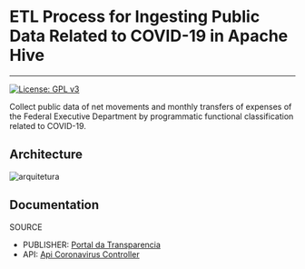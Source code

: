 # ETL Process for Ingesting Public Data Related to COVID-19 in Apache Hive

---
[![License: GPL v3](https://img.shields.io/badge/License-GPLv3-blue.svg)](https://www.gnu.org/licenses/gpl-3.0)


Collect public data of net movements and monthly transfers of expenses of the Federal Executive Department by programmatic functional classification related to COVID-19.

## Architecture

![arquitetura](https://user-images.githubusercontent.com/58046267/133464821-f000cd17-b4d7-43f2-8971-8cbeea6f6141.png)

## Documentation

SOURCE 
 - PUBLISHER: [Portal da Transparencia](https://www.portaltransparencia.gov.br/)
 - API: [Api Coronavirus Controller](http://api.portaldatransparencia.gov.br/swagger-ui.html#/)
